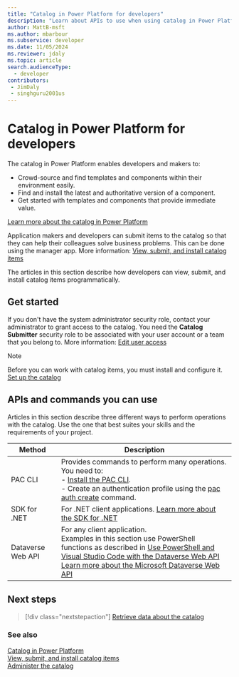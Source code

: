 ```yaml
---
title: "Catalog in Power Platform for developers"
description: "Learn about APIs to use when using catalog in Power Platform using code."
author: MattB-msft
ms.author: mbarbour
ms.subservice: developer
ms.date: 11/05/2024
ms.reviewer: jdaly
ms.topic: article
search.audienceType: 
  - developer
contributors:
 - JimDaly
 - singhguru2001us
---
```

# Catalog in Power Platform for developers

The catalog in Power Platform enables developers and makers to:

- Crowd-source and find templates and components within their environment easily.
- Find and install the latest and authoritative version of a component.
- Get started with templates and components that provide immediate value.

[Learn more about the catalog in Power Platform](/power-apps/maker/data-platform/catalog-overview)

Application makers and developers can submit items to the catalog so that they can help their colleagues solve business problems. This can be done using the manager app. More information: [View, submit, and install catalog items](/power-apps/maker/data-platform/submit-acquire-from-catalog)

The articles in this section describe how developers can view, submit, and install catalog items programmatically.

## Get started

If you don't have the system administrator security role, contact your administrator to grant access to the catalog. You need the **Catalog Submitter** security role to be associated with your user account or a team that you belong to. More information: [Edit user access](../../admin/administer-catalog.md#edit-user-access)

> [!NOTE]
> Before you can work with catalog items, you must install and configure it. [Set up the catalog](../../admin/administer-catalog.md#set-up-the-catalog)

## APIs and commands you can use

Articles in this section describe three different ways to perform operations with the catalog. Use the one that best suites your skills and the requirements of your project.

|Method|Description|
|---------|---------|
|PAC CLI|Provides commands to perform many operations. You need to:<br />- [Install the PAC CLI](../cli/introduction.md).<br />- Create an authentication profile using the [pac auth create](../cli/reference/auth.md#pac-auth-create) command.|
|SDK for .NET|For .NET client applications. [Learn more about the SDK for .NET](/power-apps/developer/data-platform/org-service/overview)|
|Dataverse Web API|For any client application.<br />Examples in this section use PowerShell functions as described in [Use PowerShell and Visual Studio Code with the Dataverse Web API](/power-apps/developer/data-platform/webapi/use-ps-and-vscode-web-api)<br />[Learn more about the Microsoft Dataverse Web API](/power-apps/developer/data-platform/webapi/overview)|

## Next steps

> [!div class="nextstepaction"]
> [Retrieve data about the catalog](retrieve-data.md)

### See also

[Catalog in Power Platform](/power-apps/maker/data-platform/catalog-overview)   
[View, submit, and install catalog items](/power-apps/maker/data-platform/submit-acquire-from-catalog)   
[Administer the catalog](../../admin/administer-catalog.md)